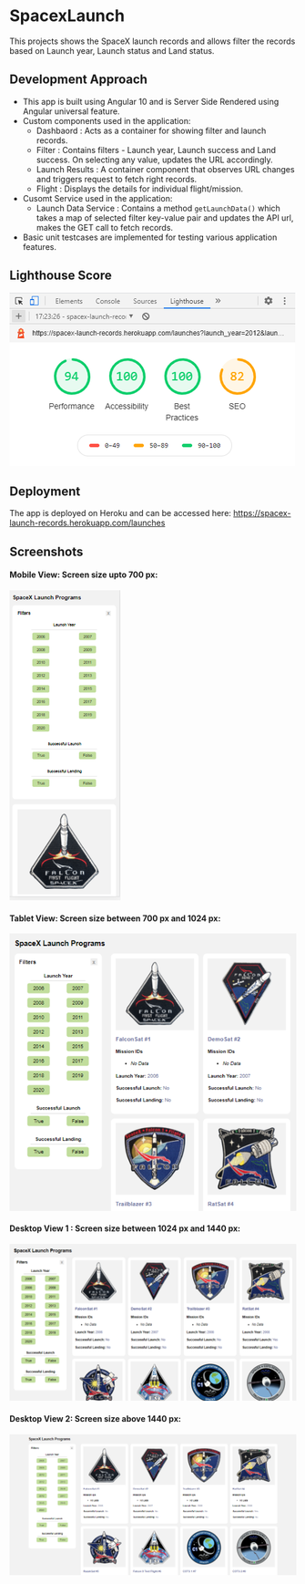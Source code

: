 # SpacexLaunch

This projects shows the SpaceX launch records and allows filter the records based on Launch year, Launch status and Land status.

## Development Approach
- This app is built using Angular 10 and is Server Side Rendered using Angular universal feature.
- Custom components used in the application:
  - Dashbaord      : Acts as a container for showing filter and launch records.
  - Filter         : Contains filters - Launch year, Launch success and Land success. On selecting any value, updates the URL accordingly.
  - Launch Results : A container component that observes URL changes and triggers request to fetch right records.
  - Flight         : Displays the details for individual flight/mission.
- Cusomt Service used in the application:
  - Launch Data Service : Contains a method `getLaunchData()` which takes a map of selected filter key-value pair and updates the API url, makes the GET call to fetch records.
- Basic unit testcases are implemented for testing various application features.

## Lighthouse Score

![Lighthouse Score](https://github.com/yajneshrai/spacex-launches/blob/main/images/Lighthouse%20Score.PNG)

## Deployment

The app is deployed on Heroku and can be accessed here: https://spacex-launch-records.herokuapp.com/launches

## Screenshots 

#### Mobile View: Screen size upto 700 px:

![Mobile View](https://github.com/yajneshrai/spacex-launches/blob/main/images/SPX-Mobile.PNG)

#### Tablet View: Screen size between 700 px and 1024 px:

![Tablet View](https://github.com/yajneshrai/spacex-launches/blob/main/images/SPX-Tablet.PNG)

#### Desktop View 1 : Screen size between 1024 px and 1440 px:

![Desktop 1 View](https://github.com/yajneshrai/spacex-launches/blob/main/images/SPX-Desktop.PNG)

#### Desktop View 2: Screen size above 1440 px:

![Desktop 2 View](https://github.com/yajneshrai/spacex-launches/blob/main/images/SPX-Desktop-Large.PNG)

